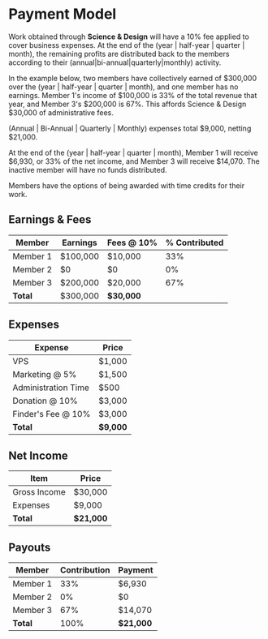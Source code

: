 # Payment Model

Work obtained through **Science & Design** will have a 10% fee applied to cover business expenses. At the end of the (year | half-year | quarter | month), the remaining profits are distributed back to the members according to their (annual|bi-annual|quarterly|monthly) activity.

In the example below, two members have collectively earned of $300,000 over the (year | half-year | quarter | month), and one member has no earnings. Member 1's income of $100,000 is 33% of the total revenue that year, and Member 3's $200,000 is 67%. This affords Science & Design $30,000 of administrative fees.

(Annual | Bi-Annual | Quarterly | Monthly) expenses total $9,000, netting $21,000.

At the end of the (year | half-year | quarter | month), Member 1 will receive $6,930, or 33% of the net income, and Member 3 will receive $14,070. The inactive member will have no funds distributed. 

Members have the options of being awarded with time credits for their work. 

## Earnings & Fees
| Member | Earnings | Fees @ 10% | % Contributed |
|---------|----------|-------|----------------|
| Member 1 | $100,000 | $10,000 | 33% |
| Member 2 | $0	| $0 | 0% |
| Member 3 | $200,000 | $20,000 | 67% |
| **Total** | $300,000 | **$30,000** |	
			

## Expenses
| Expense |  Price |	
|------|---------------|
| VPS	| $1,000 |		
| Marketing @ 5% | $1,500|	
| Administration Time |	$500 |
| Donation @ 10% | $3,000 |
| Finder's Fee @ 10% | $3,000 |
| **Total** | **$9,000** |
			
## Net Income			
| Item |  Price |	
|------|---------------|
| Gross Income | $30,000 |		
| Expenses | $9,000|	
| **Total** | **$21,000** |	
			
## Payouts			
| Member | Contribution | Payment |	
|--------|---------------|----------|
| Member 1 | 33% | $6,930 |
| Member 2 | 0% | $0 |
| Member 3 | 67% | $14,070 |	
| **Total** | 100% | **$21,000** |	

